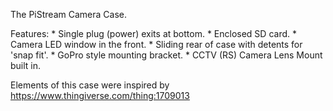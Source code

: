 The PiStream Camera Case.

Features:
	* Single plug (power) exits at bottom.
	* Enclosed SD card.
	* Camera LED window in the front.
	* Sliding rear of case with detents for 'snap fit'.
	* GoPro style mounting bracket.
	* CCTV (RS) Camera Lens Mount built in.

Elements of this case were inspired by https://www.thingiverse.com/thing:1709013


